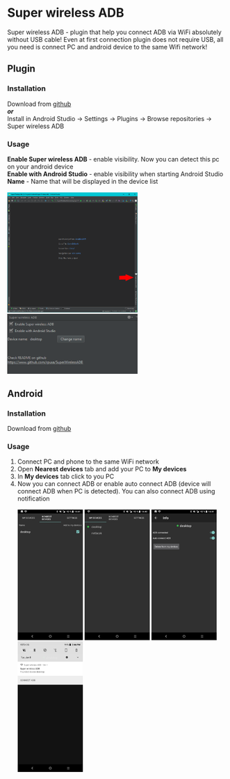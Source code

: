 # Super wireless ADB

Super wireless ADB - plugin that help you connect ADB via WiFi absolutely without USB cable!
Even at first connection plugin does not require USB, all you need is connect PC and android device to the same Wifi network!

## Plugin
### Installation
Download from [github](https://github.com/rpuxa/SuperWirelessAdb/tree/master/DOWNLOAD)<br>
***or***<br>
Install in Android Studio -> Settings -> Plugins -> Browse repositories -> Super wireless ADB
### Usage
**Enable Super wireless ADB** - enable visibility. Now you can detect this pc on your android device<br>
**Enable with Android Studio** - enable visibility when starting Android Studio<br>
**Name** - Name that will be displayed in the device list<br><br>
<img src="./screenshots/1.png" width="300px"> <img src="./screenshots/2.png" width="300px">

## Android
### Installation
Download from [github](https://github.com/rpuxa/SuperWirelessAdb/tree/master/DOWNLOAD)
### Usage
1. Connect PC and phone to the same WiFi network
2. Open **Nearest devices** tab and add your PC to **My devices**
3. In **My devices** tab click to you PC
4. Now you can connect ADB or enable auto connect ADB (device will connect ADB when PC is detected). You can also connect ADB using notification<br><br>
<img src="./screenshots/3.png" width="150px"> <img src="./screenshots/4.png" width="150px"> <img src="./screenshots/5.png" width="150px"> <img src="./screenshots/6.png" width="150px">
